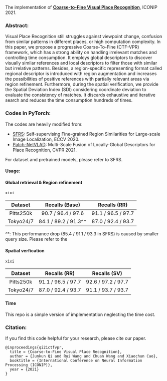 The implementation of [**Coarse-to-Fine Visual Place Recognition**](https://doi.org/10.1007/978-3-030-92273-3_3), ICONIP 2021.

### Abstract:

Visual Place Recognition still struggles against viewpoint change, confusion from similar patterns in different places, or high computation complexity. In this paper, we propose a progressive Coarse-To-Fine (CTF-VPR) framework, which has a strong ability on handling irrelevant matches and controlling time consumption.
It employs global descriptors to discover visually similar references and local descriptors to filter those with similar but irrelative patterns. Besides, a region-specific representing format called regional descriptor is introduced with region augmentation and increases the possibilities of positive references with partially relevant areas via region refinement. Furthermore, during the spatial verification, we provide the Spatial Deviation Index (SDI) considering coordinate deviation to evaluate the consistency of matches. It discards exhaustive and iterative search and reduces the time consumption hundreds of times.


### Codes in PyTorch:

The codes are heavily modified from:
+ [SFRS](https://github.com/yxgeee/OpenIBL): Self-supervising Fine-grained Region Similarities for Large-scale Image Localization, ECCV 2020.
+ [Patch-NetVLAD](https://github.com/QVPR/Patch-NetVLAD): Multi-Scale Fusion of Locally-Global Descriptors for Place Recognition, CVPR 2021.

For dataset and pretrained models, please refer to SFRS.

#### Usage:

#### Global retrieval & Region refinement

```
xixi
```

|   Dataset   |  Recalls (Base) |   Recalls (RR)  |
|  :--------: | :-------------: | :-------------: |
|   Pitts250k   | 90.7 / 96.4 / 97.6 | 91.1 / 96.5 / 97.7 |
|   Tokyo24/7   | 84.1 / 89.2 / 91.3^\* | 87.0 / 92.4 / 93.7 |

^\*: This performance drop (85.4 / 91.1 / 93.3 in SFRS) is caused by smaller query size. Please refer to the 

#### Spatial verfication

```
xixi
```
|   Dataset   |   Recalls (RR)  |   Recalls (SV)  |
|  :--------: | :-------------: | :-------------: |
|   Pitts250k   | 91.1 / 96.5 / 97.7 | 92.6 / 97.2 / 97.7 |
|   Tokyo24/7   | 87.0 / 92.4 / 93.7 | 91.1 / 93.7 / 93.7 |

#### Time

This repo is a simple version of implementation neglecting the time cost.


### Citation:

If you find this code helpful for your research, please cite our paper.
```
@inproceedings{qi21ctfvpr,
  title = {Coarse-to-Fine Visual Place Recognition},
  author = {Junkun Qi and Rui Wang and Chuan Wang and Xiaochun Cao},
  booktitle = {International Conference on Neural Information Processing (ICONIP)},
  year = {2021}
}
```